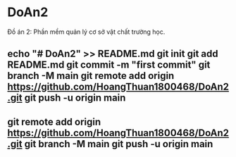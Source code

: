 # DoAn2
Đồ án 2: Phần mềm quản lý cơ sở vật chất trường học.





echo "# DoAn2" >> README.md
git init
git add README.md
git commit -m "first commit"
git branch -M main
git remote add origin https://github.com/HoangThuan1800468/DoAn2.git
git push -u origin main
----------------------------------------------------------------------
git remote add origin https://github.com/HoangThuan1800468/DoAn2.git
git branch -M main
git push -u origin main
----------------------------------------------------------------------
